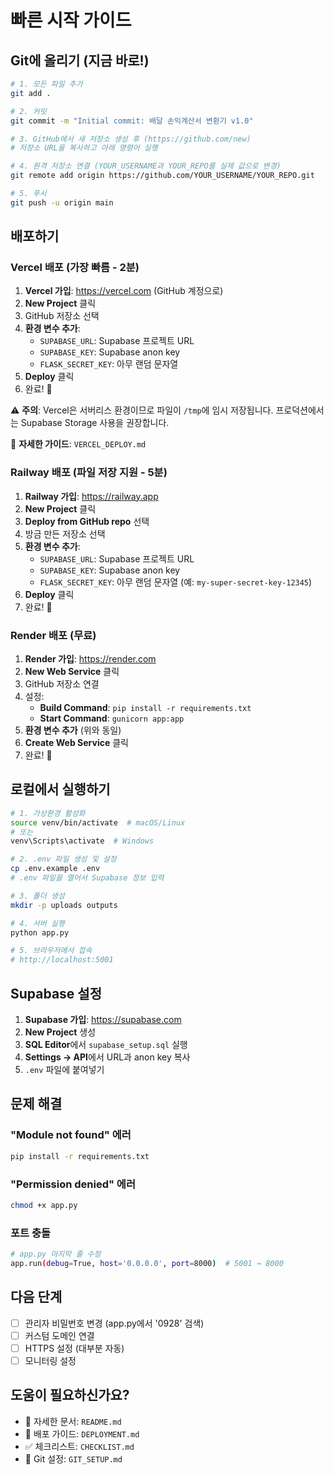 # 빠른 시작 가이드

## Git에 올리기 (지금 바로!)

```bash
# 1. 모든 파일 추가
git add .

# 2. 커밋
git commit -m "Initial commit: 배달 손익계산서 변환기 v1.0"

# 3. GitHub에서 새 저장소 생성 후 (https://github.com/new)
# 저장소 URL을 복사하고 아래 명령어 실행

# 4. 원격 저장소 연결 (YOUR_USERNAME과 YOUR_REPO를 실제 값으로 변경)
git remote add origin https://github.com/YOUR_USERNAME/YOUR_REPO.git

# 5. 푸시
git push -u origin main
```

## 배포하기

### Vercel 배포 (가장 빠름 - 2분)

1. **Vercel 가입**: https://vercel.com (GitHub 계정으로)
2. **New Project** 클릭
3. GitHub 저장소 선택
4. **환경 변수 추가**:
   - `SUPABASE_URL`: Supabase 프로젝트 URL
   - `SUPABASE_KEY`: Supabase anon key
   - `FLASK_SECRET_KEY`: 아무 랜덤 문자열
5. **Deploy** 클릭
6. 완료! 🎉

⚠️ **주의**: Vercel은 서버리스 환경이므로 파일이 `/tmp`에 임시 저장됩니다.
프로덕션에서는 Supabase Storage 사용을 권장합니다.

📖 **자세한 가이드**: `VERCEL_DEPLOY.md`

### Railway 배포 (파일 저장 지원 - 5분)

1. **Railway 가입**: https://railway.app
2. **New Project** 클릭
3. **Deploy from GitHub repo** 선택
4. 방금 만든 저장소 선택
5. **환경 변수 추가**:
   - `SUPABASE_URL`: Supabase 프로젝트 URL
   - `SUPABASE_KEY`: Supabase anon key
   - `FLASK_SECRET_KEY`: 아무 랜덤 문자열 (예: `my-super-secret-key-12345`)
6. **Deploy** 클릭
7. 완료! 🎉

### Render 배포 (무료)

1. **Render 가입**: https://render.com
2. **New Web Service** 클릭
3. GitHub 저장소 연결
4. 설정:
   - **Build Command**: `pip install -r requirements.txt`
   - **Start Command**: `gunicorn app:app`
5. **환경 변수 추가** (위와 동일)
6. **Create Web Service** 클릭
7. 완료! 🎉

## 로컬에서 실행하기

```bash
# 1. 가상환경 활성화
source venv/bin/activate  # macOS/Linux
# 또는
venv\Scripts\activate  # Windows

# 2. .env 파일 생성 및 설정
cp .env.example .env
# .env 파일을 열어서 Supabase 정보 입력

# 3. 폴더 생성
mkdir -p uploads outputs

# 4. 서버 실행
python app.py

# 5. 브라우저에서 접속
# http://localhost:5001
```

## Supabase 설정

1. **Supabase 가입**: https://supabase.com
2. **New Project** 생성
3. **SQL Editor**에서 `supabase_setup.sql` 실행
4. **Settings → API**에서 URL과 anon key 복사
5. `.env` 파일에 붙여넣기

## 문제 해결

### "Module not found" 에러

```bash
pip install -r requirements.txt
```

### "Permission denied" 에러

```bash
chmod +x app.py
```

### 포트 충돌

```bash
# app.py 마지막 줄 수정
app.run(debug=True, host='0.0.0.0', port=8000)  # 5001 → 8000
```

## 다음 단계

- [ ] 관리자 비밀번호 변경 (app.py에서 '0928' 검색)
- [ ] 커스텀 도메인 연결
- [ ] HTTPS 설정 (대부분 자동)
- [ ] 모니터링 설정

## 도움이 필요하신가요?

- 📖 자세한 문서: `README.md`
- 🚀 배포 가이드: `DEPLOYMENT.md`
- ✅ 체크리스트: `CHECKLIST.md`
- 🔧 Git 설정: `GIT_SETUP.md`

